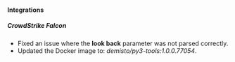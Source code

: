
#### Integrations

##### CrowdStrike Falcon

- Fixed an issue where the **look back** parameter was not parsed correctly.
- Updated the Docker image to: *demisto/py3-tools:1.0.0.77054*.